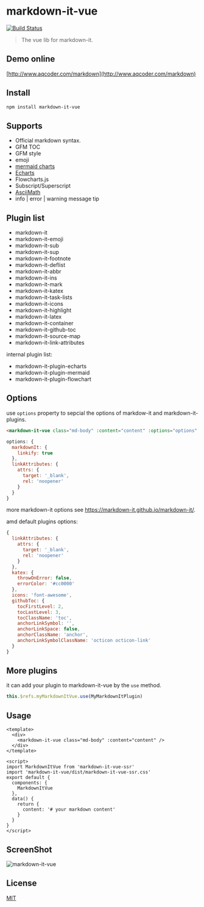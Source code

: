 # markdown-it-vue

[![Build Status](https://travis-ci.org/ravenq/markdown-it-vue.svg?branch=master)](https://travis-ci.org/ravenq/markdown-it-vue)

> The vue lib for markdown-it.

## Demo online

[http://www.aqcoder.com/markdown](http://www.aqcoder.com/markdown)

## Install

```sh
npm install markdown-it-vue
```

## Supports

- Official markdown syntax.
- GFM TOC
- GFM style
- emoji
- [mermaid charts](http://knsv.github.io/mermaid/)
- [Echarts](http://echarts.baidu.com)
- Flowcharts.js
- Subscript/Superscript
- [AsciiMath](http://asciimath.org/)
- info | error | warning message tip

## Plugin list

- markdown-it
- markdown-it-emoji
- markdown-it-sub
- markdown-it-sup
- markdown-it-footnote
- markdown-it-deflist
- markdown-it-abbr
- markdown-it-ins
- markdown-it-mark
- markdown-it-katex
- markdown-it-task-lists
- markdown-it-icons
- markdown-it-highlight
- markdown-it-latex
- markdown-it-container
- markdown-it-github-toc
- markdown-it-source-map
- markdown-it-link-attributes

internal plugin list:

- markdown-it-plugin-echarts
- markdown-it-plugin-mermaid
- markdown-it-plugin-flowchart

## Options

use `options` property to sepcial the options of markdow-it and markdown-it-plugins.

```html
<markdown-it-vue class="md-body" :content="content" :options="options" />
```

```js
options: {
  markdownIt: {
    linkify: true
  },
  linkAttributes: {
    attrs: {
      target: '_blank',
      rel: 'noopener'
    }
  }
}
```

more markdown-it options see <https://markdown-it.github.io/markdown-it/>.

amd default plugins options:

```js
{
  linkAttributes: {
    attrs: {
      target: '_blank',
      rel: 'noopener'
    }
  },
  katex: {
    throwOnError: false,
    errorColor: '#cc0000'
  },
  icons: 'font-awesome',
  githubToc: {
    tocFirstLevel: 2,
    tocLastLevel: 3,
    tocClassName: 'toc',
    anchorLinkSymbol: '',
    anchorLinkSpace: false,
    anchorClassName: 'anchor',
    anchorLinkSymbolClassName: 'octicon octicon-link'
  }
}
```

## More plugins

it can add your plugin to markdown-it-vue by the `use` method.

```js
this.$refs.myMarkdownItVue.use(MyMarkdownItPlugin)
```

## Usage

```vue
<template>
  <div>
    <markdown-it-vue class="md-body" :content="content" />
  </div>
</template>

<script>
import MarkdownItVue from 'markdown-it-vue-ssr'
import 'markdown-it-vue/dist/markdown-it-vue-ssr.css'
export default {
  components: {
    MarkdownItVue
  },
  data() {
    return {
      content: '# your markdown content'
    }
  }
}
</script>
```

## ScreenShot

![markdown-it-vue](https://github.com/ravenq/markdown-it-vue/blob/master/doc/markdown-it-vue.png?raw=true)

## License

[MIT](https://github.com/ravenq/markdown-it-vue/blob/master/LICENSE)
